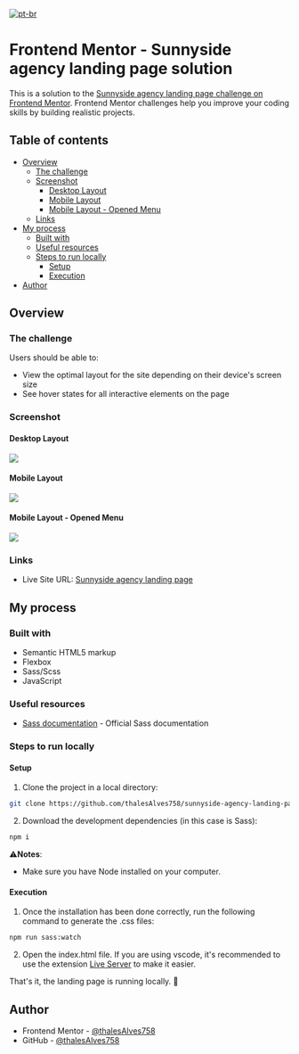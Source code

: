 [![pt-br](https://img.shields.io/badge/lang-pt--br-green)](https://github.com/thalesAlves758/sunnyside-agency-landing-page/blob/master/README.md)

# Frontend Mentor - Sunnyside agency landing page solution

This is a solution to the [Sunnyside agency landing page challenge on Frontend Mentor](https://www.frontendmentor.io/challenges/sunnyside-agency-landing-page-7yVs3B6ef). Frontend Mentor challenges help you improve your coding skills by building realistic projects.

## Table of contents

- [Overview](#overview)
  - [The challenge](#the-challenge)
  - [Screenshot](#screenshot)
    - [Desktop Layout](#desktop-layout)
    - [Mobile Layout](#mobile-layout)
    - [Mobile Layout - Opened Menu](#mobile-layout---opened-menu)
  - [Links](#links)
- [My process](#my-process)
  - [Built with](#built-with)
  - [Useful resources](#useful-resources)
  - [Steps to run locally](#steps-to-run-locally)
    - [Setup](#setup)
    - [Execution](#execution)
- [Author](#author)

## Overview

### The challenge

Users should be able to:

- View the optimal layout for the site depending on their device's screen size
- See hover states for all interactive elements on the page

### Screenshot

#### Desktop Layout

![](./docs/images/desktop-screenshot.png)

#### Mobile Layout

![](./docs/images/mobile-screenshot.png)

#### Mobile Layout - Opened Menu

![](./docs/images/mobile-opened-menu-screenshot.png)

### Links

- Live Site URL: [Sunnyside agency landing page](https://sunnyside-agency-landing-page-silk-zeta.vercel.app/)

## My process

### Built with

- Semantic HTML5 markup
- Flexbox
- Sass/Scss
- JavaScript

### Useful resources

- [Sass documentation](https://sass-lang.com/) - Official Sass documentation

### Steps to run locally

#### Setup

1. Clone the project in a local directory:
```bash
git clone https://github.com/thalesAlves758/sunnyside-agency-landing-page
```

2. Download the development dependencies (in this case is Sass):
```bash
npm i
```

⚠️**Notes**:
- Make sure you have Node installed on your computer.

#### Execution

1. Once the installation has been done correctly, run the following command to generate the .css files:
```bash
npm run sass:watch
```

2. Open the index.html file. If you are using vscode, it's recommended to use the extension [Live Server](https://marketplace.visualstudio.com/items?itemName=ritwickdey.LiveServer) to make it easier.

That's it, the landing page is running locally. 🙂

## Author

- Frontend Mentor - [@thalesAlves758](https://www.frontendmentor.io/profile/thalesAlves758)
- GitHub - [@thalesAlves758](https://github.com/thalesAlves758)